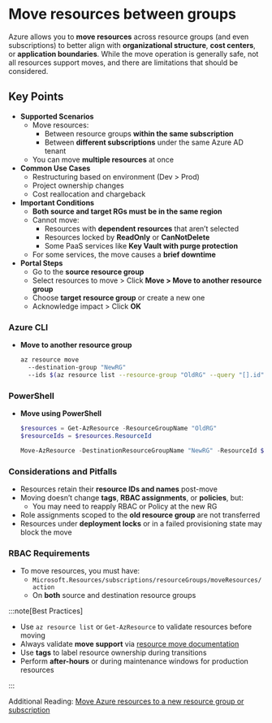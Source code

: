 # Move resources between groups

Azure allows you to **move resources** across resource groups (and even subscriptions) to better align with **organizational structure**, **cost centers**, or **application boundaries**. While the move operation is generally safe, not all resources support moves, and there are limitations that should be considered.

## Key Points

- **Supported Scenarios**
  - Move resources:
    - Between resource groups **within the same subscription**
    - Between **different subscriptions** under the same Azure AD tenant
  - You can move **multiple resources** at once
- **Common Use Cases**
  - Restructuring based on environment (Dev > Prod)
  - Project ownership changes
  - Cost reallocation and chargeback
- **Important Conditions**
  - **Both source and target RGs must be in the same region**
  - Cannot move:
    - Resources with **dependent resources** that aren’t selected
    - Resources locked by **ReadOnly** or **CanNotDelete**
    - Some PaaS services like **Key Vault with purge protection**
  - For some services, the move causes a **brief downtime**
- **Portal Steps**
  - Go to the **source resource group**
  - Select resources to move > Click **Move > Move to another resource group**
  - Choose **target resource group** or create a new one
  - Acknowledge impact > Click **OK**

### Azure CLI

- **Move to another resource group**

  ```bash title="Shell"
  az resource move 
    --destination-group "NewRG" 
    --ids $(az resource list --resource-group "OldRG" --query "[].id" -o tsv)
  ```

### PowerShell

- **Move using PowerShell**

  ```powershell title="PowerShell"
  $resources = Get-AzResource -ResourceGroupName "OldRG"
  $resourceIds = $resources.ResourceId

  Move-AzResource -DestinationResourceGroupName "NewRG" -ResourceId $resourceIds
  ```

### Considerations and Pitfalls

- Resources retain their **resource IDs and names** post-move
- Moving doesn’t change **tags**, **RBAC assignments**, or **policies**, but:
  - You may need to reapply RBAC or Policy at the new RG
- Role assignments scoped to the **old resource group** are not transferred
- Resources under **deployment locks** or in a failed provisioning state may block the move

### RBAC Requirements

- To move resources, you must have:
  - `Microsoft.Resources/subscriptions/resourceGroups/moveResources/action`
  - On **both** source and destination resource groups

:::note[Best Practices]

- Use `az resource list` or `Get-AzResource` to validate resources before moving
- Always validate **move support** via [resource move documentation](https://learn.microsoft.com/en-us/azure/azure-resource-manager/management/move-support-resources)
- Use **tags** to label resource ownership during transitions
- Perform **after-hours** or during maintenance windows for production resources

:::

Additional Reading: [Move Azure resources to a new resource group or subscription](https://learn.microsoft.com/en-us/azure/azure-resource-manager/management/move-resource-group-and-subscription)
